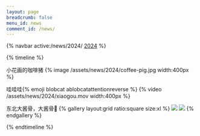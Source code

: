 ```yaml
---
layout: page
breadcrumb: false
menu_id: news
comment_id: /news/
---
```


{% navbar active:/news/2024/ [2024](/news/2024/) %}

{% timeline %}

<!-- node 2024-08-18 -->
小花画的咖啡猪
{% image /assets/news/2024/coffee-pig.jpg width:400px %}
<!-- node 2024-08-18 -->
哇哇哇{% emoji blobcat ablobcatattentionreverse %}
{% video /assets/news/2024/xiaogou.mov width:400px %}
<!-- node 2024-08-18 -->
东北大酱骨，大酱骨🦴
{% gallery layout:grid ratio:square size:xl %}
![](/assets/news/2024/dongbeidajianggu1.jpeg)
![](/assets/news/2024/dongbeidajianggu2.jpeg)
{% endgallery %}

{% endtimeline %}

